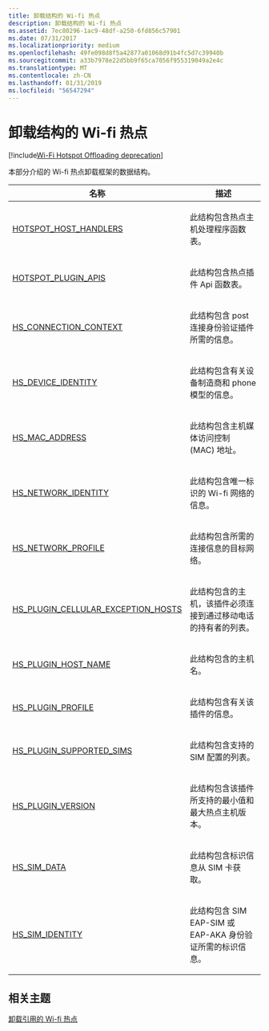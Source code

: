 ```yaml
---
title: 卸载结构的 Wi-fi 热点
description: 卸载结构的 Wi-fi 热点
ms.assetid: 7ec80296-1ac9-48df-a250-6fd856c57901
ms.date: 07/31/2017
ms.localizationpriority: medium
ms.openlocfilehash: 49fe098d8f5a42877a01068d91b4fc5d7c39940b
ms.sourcegitcommit: a33b7978e22d5bb9f65ca7056f955319049a2e4c
ms.translationtype: MT
ms.contentlocale: zh-CN
ms.lasthandoff: 01/31/2019
ms.locfileid: "56547294"
---
```

# <a name="wi-fi-hotspot-offloading-structures"></a>卸载结构的 Wi-fi 热点

[!include[Wi-Fi Hotspot Offloading deprecation](wi-fi-hotspot-offloading-deprecation.md)]

本部分介绍的 Wi-fi 热点卸载框架的数据结构。

<table>
<colgroup>
<col width="50%" />
<col width="50%" />
</colgroup>
<thead>
<tr class="header">
<th>名称</th>
<th>描述</th>
</tr>
</thead>
<tbody>
<tr class="odd">
<td><p><a href="hotspot-host-handlers.md" data-raw-source="[HOTSPOT_HOST_HANDLERS](hotspot-host-handlers.md)">HOTSPOT_HOST_HANDLERS</a></p></td>
<td><p>此结构包含热点主机处理程序函数表。</p></td>
</tr>
<tr class="even">
<td><p><a href="hotspot-plugin-apis.md" data-raw-source="[HOTSPOT_PLUGIN_APIS](hotspot-plugin-apis.md)">HOTSPOT_PLUGIN_APIS</a></p></td>
<td><p>此结构包含热点插件 Api 函数表。</p></td>
</tr>
<tr class="odd">
<td><p><a href="hs-connection-context.md" data-raw-source="[HS_CONNECTION_CONTEXT](hs-connection-context.md)">HS_CONNECTION_CONTEXT</a></p></td>
<td><p>此结构包含 post 连接身份验证插件所需的信息。</p></td>
</tr>
<tr class="even">
<td><p><a href="hs-device-identity.md" data-raw-source="[HS_DEVICE_IDENTITY](hs-device-identity.md)">HS_DEVICE_IDENTITY</a></p></td>
<td><p>此结构包含有关设备制造商和 phone 模型的信息。</p></td>
</tr>
<tr class="odd">
<td><p><a href="hs-mac-address.md" data-raw-source="[HS_MAC_ADDRESS](hs-mac-address.md)">HS_MAC_ADDRESS</a></p></td>
<td><p>此结构包含主机媒体访问控制 (MAC) 地址。</p></td>
</tr>
<tr class="even">
<td><p><a href="hs-network-identity.md" data-raw-source="[HS_NETWORK_IDENTITY](hs-network-identity.md)">HS_NETWORK_IDENTITY</a></p></td>
<td><p>此结构包含唯一标识的 Wi-fi 网络的信息。</p></td>
</tr>
<tr class="odd">
<td><p><a href="hs-network-profile.md" data-raw-source="[HS_NETWORK_PROFILE](hs-network-profile.md)">HS_NETWORK_PROFILE</a></p></td>
<td><p>此结构包含所需的连接信息的目标网络。</p></td>
</tr>
<tr class="even">
<td><p><a href="hs-plugin-cellular-exception-hosts.md" data-raw-source="[HS_PLUGIN_CELLULAR_EXCEPTION_HOSTS](hs-plugin-cellular-exception-hosts.md)">HS_PLUGIN_CELLULAR_EXCEPTION_HOSTS</a></p></td>
<td><p>此结构包含的主机，该插件必须连接到通过移动电话的持有者的列表。</p></td>
</tr>
<tr class="odd">
<td><p><a href="hs-plugin-host-name.md" data-raw-source="[HS_PLUGIN_HOST_NAME](hs-plugin-host-name.md)">HS_PLUGIN_HOST_NAME</a></p></td>
<td><p>此结构包含的主机名。</p></td>
</tr>
<tr class="even">
<td><p><a href="hs-plugin-profile.md" data-raw-source="[HS_PLUGIN_PROFILE](hs-plugin-profile.md)">HS_PLUGIN_PROFILE</a></p></td>
<td><p>此结构包含有关该插件的信息。</p></td>
</tr>
<tr class="odd">
<td><p><a href="hs-plugin-supported-sims.md" data-raw-source="[HS_PLUGIN_SUPPORTED_SIMS](hs-plugin-supported-sims.md)">HS_PLUGIN_SUPPORTED_SIMS</a></p></td>
<td><p>此结构包含支持的 SIM 配置的列表。</p></td>
</tr>
<tr class="even">
<td><p><a href="hs-plugin-version.md" data-raw-source="[HS_PLUGIN_VERSION](hs-plugin-version.md)">HS_PLUGIN_VERSION</a></p></td>
<td><p>此结构包含该插件所支持的最小值和最大热点主机版本。</p></td>
</tr>
<tr class="odd">
<td><p><a href="hs-sim-data.md" data-raw-source="[HS_SIM_DATA](hs-sim-data.md)">HS_SIM_DATA</a></p></td>
<td><p>此结构包含标识信息从 SIM 卡获取。</p></td>
</tr>
<tr class="even">
<td><p><a href="hs-sim-identity.md" data-raw-source="[HS_SIM_IDENTITY](hs-sim-identity.md)">HS_SIM_IDENTITY</a></p></td>
<td><p>此结构包含 SIM EAP-SIM 或 EAP-AKA 身份验证所需的标识信息。</p></td>
</tr>
</tbody>
</table>

 

## <a name="related-topics"></a>相关主题
[卸载引用的 Wi-fi 热点](wi-fi-hotspot-offloading-reference.md)  



